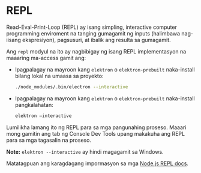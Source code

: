 # REPL

Read-Eval-Print-Loop (REPL) ay isang simpling, interactive computer programming enviroment na tanging gumagamit ng inputs (halimbawa nag-iisang ekspresiyon), pagsusuri, at ibalik ang resulta sa gumagamit.

Ang `repl` modyul na ito ay nagbibigay ng isang REPL implementasyon na maaaring ma-access gamit ang:

* Ipagpalagay na mayroon kang `elektron` o `elektron-prebuilt` naka-install bilang lokal na umaasa sa proyekto:
    
    ```sh
    ./node_modules/.bin/electron --interactive
    ```

* Ipagpalagay na mayroon kang `elektron` o `elektron-prebuilt` naka-install pangkalahatan:
    
    ```sh
    elektron –interactive
    ```

Lumilikha lamang ito ng REPL para sa mga pangunahing proseso. Maaari mong gamitin ang tab ng Console Dev Tools upang makakuha ang REPL para sa mga tagasalin na proseso.

**Note:** `elektron --interactive` ay hindi magagamit sa Windows.

Matatagpuan ang karagdagang impormasyon sa mga [Node.js REPL docs](https://nodejs.org/dist/latest/docs/api/repl.html).